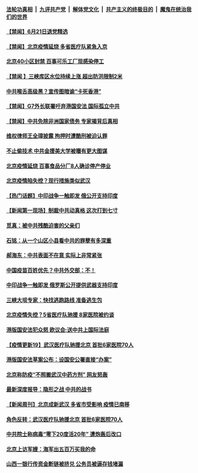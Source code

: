 ####  [法轮功真相](../../../../basic/blob/master/README.md?t=06220801) &nbsp;|&nbsp; [九评共产党](../../../../9ping.md/blob/master/README.md?t=06220801) &nbsp;|&nbsp; [解体党文化](../../../../jtdwh.md/blob/master/README.md?t=06220801)  &nbsp;|&nbsp; [共产主义的终极目的](../../../../gczydzjmd.md/blob/master/README.md?t=06220801) &nbsp;|&nbsp; [魔鬼在统治我们的世界](../../../../mgztzwmdsj.md/blob/master/README.md?t=06220801) 

#### [【禁闻】6月21日退党精选](../pages/prog204/a102876452.md?t=06220801) 

#### [【禁闻】北京疫情延烧 多省医疗队紧急入京](../pages/prog204/a102876435.md?t=06220801) 

#### [北京40小区封禁 百事可乐工厂现感染停工](../pages/prog204/a102876437.md?t=06220801) 

#### [【禁闻 】三峡库区水位持续上涨 超出防洪限制2米](../pages/prog204/a102876422.md?t=06220801) 

#### [中共喉舌高级黑？宣传图暗谕“卡死香港”](../pages/prog204/a102876339.md?t=06220801) 

#### [【禁闻】G7外长联署吁弃港国安法 国际孤立中共](../pages/prog204/a102876384.md?t=06220801) 

#### [【禁闻】中共免除非洲国家债务 专家揭背后真相](../pages/prog204/a102876375.md?t=06220801) 

#### [维权律师王全璋披露 拘押时遭酷刑被迫认罪](../pages/prog204/a102876349.md?t=06220801) 

#### [不止偷技术 中共金援美大学被曝有更大图谋](../pages/prog204/a102876337.md?t=06220801) 

#### [北京疫情延烧 百事食品分厂8人确诊停产停业](../pages/prog204/a102876308.md?t=06220801) 

#### [北京疫情陷失控？现行措施类似武汉](../pages/prog204/a102876279.md?t=06220801) 

#### [【热门话题】中印战争一触即发 俄公开支持印度](../pages/prog204/a102876181.md?t=06220801) 

#### [【新闻第一现场】制裁中共动真格 这次打到七寸](../pages/prog204/a102876202.md?t=06220801) 

#### [觅真：被中共残酷迫害的父亲们](../pages/prog204/a102876156.md?t=06220801) 

#### [石铭：从一个山区小县看中共的罪孽有多深重](../pages/prog204/a102876150.md?t=06220801) 

#### [郝海东：中共表面不在意 实际上非常紧张](../pages/prog204/a102876119.md?t=06220801) 

#### [中国疫苗百姓优先？中共外交部：不！](../pages/prog204/a102876093.md?t=06220801) 

#### [中印战争一触即发 俄罗斯公开提供武器支持印度](../pages/prog204/a102876073.md?t=06220801) 

#### [三峡大坝专家：快找逃跑路线 准备逃生包](../pages/prog204/a102876042.md?t=06220801) 

#### [北京疫情失控？5省医疗队驰援 8家医院被约谈](../pages/prog204/a102876045.md?t=06220801) 

#### [港版国安法犯众怒 欧议会:送中共上国际法庭](../pages/prog204/a102876014.md?t=06220801) 

#### [【疫情更新19】武汉医疗队驰援北京 首批6家医院70人](../pages/prog204/a102871164.md?t=06220801) 

#### [港版国安法草案公布：设国安公署直接“办案”](../pages/prog204/a102875879.md?t=06220801) 

#### [北京称防疫“不照搬武汉中药方剂” 网友怒轰](../pages/prog204/a102875919.md?t=06220801) 

#### [最新深度报导：隐形之战 中共的战书](../pages/prog204/a102875967.md?t=06220801) 

#### [【新闻周刊】北京成新武汉 多省市受影响 疫情已南移](../pages/prog204/a102875931.md?t=06220801) 

#### [角色反转：武汉医疗队驰援北京 首批6家医院70人](../pages/prog204/a102875837.md?t=06220801) 

#### [中共院士称病毒“零下20度活20年” 遭炮轰后改口](../pages/prog204/a102875807.md?t=06220801) 

#### [北京上访军嫂：海军出五百万买我的命](../pages/prog204/a102875779.md?t=06220801) 

#### [山西一银行传资金断链被挤兑 公务员被逼存钱堵漏](../pages/prog204/a102875766.md?t=06220801) 

